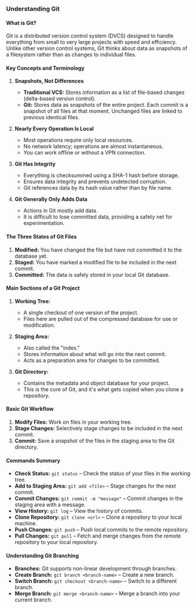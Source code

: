 ### Understanding Git

#### What is Git?

Git is a distributed version control system (DVCS) designed to handle everything from small to very large projects with speed and efficiency. Unlike other version control systems, Git thinks about data as snapshots of a filesystem rather than as changes to individual files.

#### Key Concepts and Terminology

1. **Snapshots, Not Differences**
   - **Traditional VCS:** Stores information as a list of file-based changes (delta-based version control).
   - **Git:** Stores data as snapshots of the entire project. Each commit is a snapshot of all files at that moment. Unchanged files are linked to previous identical files.

2. **Nearly Every Operation Is Local**
   - Most operations require only local resources.
   - No network latency; operations are almost instantaneous.
   - You can work offline or without a VPN connection.

3. **Git Has Integrity**
   - Everything is checksummed using a SHA-1 hash before storage.
   - Ensures data integrity and prevents undetected corruption.
   - Git references data by its hash value rather than by file name.

4. **Git Generally Only Adds Data**
   - Actions in Git mostly add data.
   - It is difficult to lose committed data, providing a safety net for experimentation.

#### The Three States of Git Files

1. **Modified:** You have changed the file but have not committed it to the database yet.
2. **Staged:** You have marked a modified file to be included in the next commit.
3. **Committed:** The data is safely stored in your local Git database.

#### Main Sections of a Git Project

1. **Working Tree:**
   - A single checkout of one version of the project.
   - Files here are pulled out of the compressed database for use or modification.

2. **Staging Area:**
   - Also called the "index."
   - Stores information about what will go into the next commit.
   - Acts as a preparation area for changes to be committed.

3. **Git Directory:**
   - Contains the metadata and object database for your project.
   - This is the core of Git, and it's what gets copied when you clone a repository.

#### Basic Git Workflow

1. **Modify Files:** Work on files in your working tree.
2. **Stage Changes:** Selectively stage changes to be included in the next commit.
3. **Commit:** Save a snapshot of the files in the staging area to the Git directory.

#### Commands Summary

- **Check Status:** `git status` – Check the status of your files in the working tree.
- **Add to Staging Area:** `git add <file>` – Stage changes for the next commit.
- **Commit Changes:** `git commit -m "message"` – Commit changes in the staging area with a message.
- **View History:** `git log` – View the history of commits.
- **Clone Repository:** `git clone <url>` – Clone a repository to your local machine.
- **Push Changes:** `git push` – Push local commits to the remote repository.
- **Pull Changes:** `git pull` – Fetch and merge changes from the remote repository to your local repository.

#### Understanding Git Branching

- **Branches:** Git supports non-linear development through branches.
- **Create Branch:** `git branch <branch-name>` – Create a new branch.
- **Switch Branch:** `git checkout <branch-name>` – Switch to a different branch.
- **Merge Branch:** `git merge <branch-name>` – Merge a branch into your current branch.